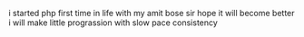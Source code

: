i started php first time in life with my amit bose sir  hope it will become better i will make little prograssion with slow pace consistency
